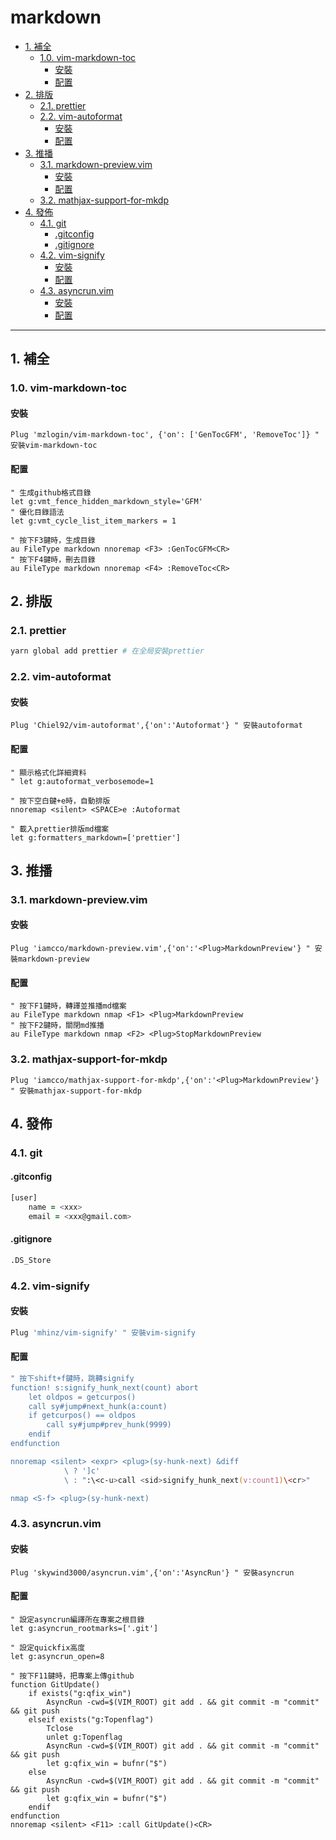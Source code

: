 # markdown

<!-- vim-markdown-toc GFM -->

* [1. 補全](#1-補全)
    - [1.0. vim-markdown-toc](#10-vim-markdown-toc)
        + [安裝](#安裝)
        + [配置](#配置)
* [2. 排版](#2-排版)
    - [2.1. prettier](#21-prettier)
    - [2.2. vim-autoformat](#22-vim-autoformat)
        + [安裝](#安裝-1)
        + [配置](#配置-1)
* [3. 推播](#3-推播)
    - [3.1. markdown-preview.vim](#31-markdown-previewvim)
        + [安裝](#安裝-2)
        + [配置](#配置-2)
    - [3.2. mathjax-support-for-mkdp](#32-mathjax-support-for-mkdp)
* [4. 發佈](#4-發佈)
    - [4.1. git](#41-git)
        + [.gitconfig](#gitconfig)
        + [.gitignore](#gitignore)
    - [4.2. vim-signify](#42-vim-signify)
        + [安裝](#安裝-3)
        + [配置](#配置-3)
    - [4.3. asyncrun.vim](#43-asyncrunvim)
        + [安裝](#安裝-4)
        + [配置](#配置-4)

<!-- vim-markdown-toc -->

---

## 1. 補全

### 1.0. vim-markdown-toc

#### 安裝

```vim
Plug 'mzlogin/vim-markdown-toc', {'on': ['GenTocGFM', 'RemoveToc']} " 安裝vim-markdown-toc
```

#### 配置

```vim
" 生成github格式目錄
let g:vmt_fence_hidden_markdown_style='GFM'
" 優化目錄語法
let g:vmt_cycle_list_item_markers = 1

" 按下F3鍵時，生成目錄
au FileType markdown nnoremap <F3> :GenTocGFM<CR>
" 按下F4鍵時，刪去目錄
au FileType markdown nnoremap <F4> :RemoveToc<CR>
```

## 2. 排版

### 2.1. prettier

```zsh
yarn global add prettier # 在全局安裝prettier
```

### 2.2. vim-autoformat

#### 安裝

```vim
Plug 'Chiel92/vim-autoformat',{'on':'Autoformat'} " 安裝autoformat
```

#### 配置

```vim
" 顯示格式化詳細資料
" let g:autoformat_verbosemode=1

" 按下空白鍵+e時，自動排版
nnoremap <silent> <SPACE>e :Autoformat

" 載入prettier排版md檔案
let g:formatters_markdown=['prettier']
```

## 3. 推播

### 3.1. markdown-preview.vim

#### 安裝

```vim
Plug 'iamcco/markdown-preview.vim',{'on':'<Plug>MarkdownPreview'} " 安裝markdown-preview
```

#### 配置

```vim
" 按下F1鍵時，轉譯並推播md檔案
au FileType markdown nmap <F1> <Plug>MarkdownPreview
" 按下F2鍵時，關閉md推播
au FileType markdown nmap <F2> <Plug>StopMarkdownPreview
```

### 3.2. mathjax-support-for-mkdp

```vim
Plug 'iamcco/mathjax-support-for-mkdp',{'on':'<Plug>MarkdownPreview'} " 安裝mathjax-support-for-mkdp
```

## 4. 發佈

### 4.1. git

#### .gitconfig

```zsh
[user]
    name = <xxx>
    email = <xxx@gmail.com>
```

#### .gitignore

```zsh
.DS_Store
```

### 4.2. vim-signify

#### 安裝

```zsh
Plug 'mhinz/vim-signify' " 安裝vim-signify
```

#### 配置

```zsh
" 按下shift+f鍵時，跳轉signify
function! s:signify_hunk_next(count) abort
    let oldpos = getcurpos()
    call sy#jump#next_hunk(a:count)
    if getcurpos() == oldpos
        call sy#jump#prev_hunk(9999)
    endif
endfunction

nnoremap <silent> <expr> <plug>(sy-hunk-next) &diff
            \ ? ']c'
            \ : ":\<c-u>call <sid>signify_hunk_next(v:count1)\<cr>"

nmap <S-f> <plug>(sy-hunk-next)
```

### 4.3. asyncrun.vim

#### 安裝

```vim
Plug 'skywind3000/asyncrun.vim',{'on':'AsyncRun'} " 安裝asyncrun
```

#### 配置

```vim
" 設定asyncrun編譯所在專案之根目錄
let g:asyncrun_rootmarks=['.git']

" 設定quickfix高度
let g:asyncrun_open=8

" 按下F11鍵時，把專案上傳github
function GitUpdate()
    if exists("g:qfix_win")
        AsyncRun -cwd=$(VIM_ROOT) git add . && git commit -m "commit" && git push
    elseif exists("g:Topenflag")
        Tclose
        unlet g:Topenflag
        AsyncRun -cwd=$(VIM_ROOT) git add . && git commit -m "commit" && git push
        let g:qfix_win = bufnr("$")
    else
        AsyncRun -cwd=$(VIM_ROOT) git add . && git commit -m "commit" && git push
        let g:qfix_win = bufnr("$")
    endif
endfunction
nnoremap <silent> <F11> :call GitUpdate()<CR>
```
